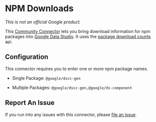 # NPM Downloads

_This is not an official Google product._

This [Community Connector] lets you bring download information for npm packages
into [Google Data Studio]. It uses the [package download counts] api.

## Configuration

This connector requires you to enter one or more npm package names.

+   Single Package: `@google/dscc-gen`

+   Multiple Packages: `@google/dscc-gen,@google/ds-component`

## Report An Issue

If you run into any issues with this connector, please [file an issue].

[Community Connector]: https://developers.google.com/datastudio/connector/
[Google Data Studio]: https://datastudio.google.com/
[file an issue]: https://github.com/googledatastudio/example-connectors/issues/new
[package download counts]: https://github.com/npm/registry/blob/master/docs/download-counts.md
